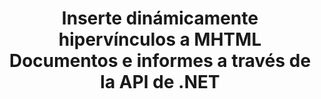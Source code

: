 ---
############################# Static ############################
layout: "auto-gen-gist"
draft: false
path: "es/assembly/net/hyperlink/mhtml/"
otherformats: PDF HTML XPS TIFF TXT XAML EPUB SVG PS PCL XML OTT OXPS MD POT OTP DOC DOCX DOCM DOT DOTX DOTM RTF ODT OTT XLS XLT XLSX XLSM XLTX XLTM XLSB ODS PPT PPTX PPTM PPS PPSX PPSM  POTX POTM ODP EML EMLX MSG 

############################# Head ############################
head_title: ".NET API para insertar dinámicamente hipervínculos en MHTML Documentos"
head_description: "GroupDocs.Assembly .NET API permite a los desarrolladores insertar dinámicamente hipervínculos a correos electrónicos, informes o documentos como PDF DOC, DOCX, RTF, XLSX, CSV, PPTX, EML, MSG y más."

############################# Header ############################
title: "Inserte dinámicamente hipervínculos a MHTML Documentos e informes a través de la API de .NET"
description: "GroupDocs.Assembly .NET API permite a los programadores insertar dinámicamente hipervínculos a informes, correos electrónicos y documentos de Office como PDF DOC, DOCX, RTF, XLSX, CSV, PPT, PPTX, EML, HTML, MSG y más."

######################### Download Button #######################
button:
    enable: true

############################# About ############################
about:
    enable: true
    title: "¿Cómo insertar dinámicamente hipervínculos en informes, correos electrónicos y varios documentos?"
    content: |
       Esta página web explicará cómo los usuarios pueden insertar dinámicamente hipervínculos a su informe, mensaje de correo electrónico y varios tipos de documentos dentro de sus propias aplicaciones .NET. Los hipervínculos son la columna vertebral de la World Wide Web y se pueden utilizar para vincular diferentes páginas, documentos o hacer clic en para saltar a una nueva sección dentro del documento actual. GroupDocs.Assembly .NET es una API muy poderosa que ayuda a los desarrolladores de software a agregar hipervínculos dinámicamente dentro de sus documentos o informes con solo un par de líneas de código. Ha incluido soporte para algunos de los tipos de documentos más populares, como PDF, HTML, correo electrónico de Outlook, Microsoft Office Word, hojas de cálculo de Excel, presentaciones de PowerPoint y muchos más. Admitía varias funciones avanzadas, como Insertar enlaces a la página del documento, Insertar enlaces a celdas, editar hipervínculos, mostrar texto en lugar del hipervínculo, insertar dinámicamente enlaces desde marcadores, insertar hipervínculos a una diapositiva de presentación y muchas más.

############################# content ############################
steps:
    enable: true
    block:
    - title_left: "Inserción de hipervínculos a documentos de procesamiento de texto a través de .NET"
      content_left: |
       GroupDocs.Assembly .NET API brinda soporte completo para insertar y editar hipervínculos dentro de varios tipos de documentos. El siguiente ejemplo de código C# .NET muestra cómo agregar hipervínculos dentro de un documento de Word con facilidad. 

      title_right: "Cómo agregar hipervínculos en un archivo de Word"
      content_right: |
        * Configuración de documentos de origen y destino
        * Establezca la expresión Uri, así como la expresión de texto de visualización
        * Crear una instancia de la clase [DocumentAssembler](https://apireference.groupdocs.com/assembly/net/groupdocs.assembly/documentassembler)
        * Llame al método [AssembleDocument](https://apireference.groupdocs.com/assembly/net/groupdocs.assembly.documentassembler/assembledocument/methods/1) para ensamblar el documento. es compatible
          * Stream para leer un documento de plantilla.
          * Stream para escribir el documento resultante.
          * Opciones adicionales para cargar y guardar documentos.
          * Información sobre objetos de origen de datos.

      gisthash: "f4a8031406d44941d400088b718f7730"
      gistfile: "insert_hyperlinks_to_word_document.cs"

    - title_left: "Insertar dinámicamente hipervínculos en hojas de cálculo a través de .NET"
      content_left: |
       GroupDocs.Assembly .NET API es totalmente compatible con la adición y el procesamiento de hipervínculos dentro de los archivos de hojas de cálculo. Puede editar fácilmente su ubicación o reemplazarla por una nueva. El siguiente código de C# muestra la facilidad con la que los usuarios pueden insertar hipervínculos en sus archivos de hoja de cálculo dentro de sus propias aplicaciones .NET.

      title_right: "Add hipervínculos a documentos de hoja de cálculo"
      content_right: |
        * Configuración de archivos de hoja de cálculo de origen y destino
        * Establezca la expresión Uri, así como la expresión de texto de visualización
        * Crear una instancia de la clase [DocumentAssembler](https://apireference.groupdocs.com/assembly/net/groupdocs.assembly/documentassembler)
        * Llame al método [AssembleDocument](https://apireference.groupdocs.com/assembly/net/groupdocs.assembly.documentassembler/assembledocument/methods/1) para ensamblar el documento. es compatible
          * Stream para leer un documento de plantilla.
          * Stream para escribir el documento resultante.
          * Opciones adicionales para cargar y guardar documentos.
          * Información sobre objetos de origen de datos.

      gisthash: "c2f9cd8bb06f9a7a2c444621ebf82696"
      gistfile: "insert_hyperlinks_in_spreadsheet_documents.cs"

    - title_left: "Agregue hipervínculos a la presentación de PowerPoint a través de la API de .NET"
      content_left: |
       GroupDocs.Assembly para .NET ayuda a los profesionales del software a crear aplicaciones para administrar varios tipos de documentos. El siguiente ejemplo de código demuestra cómo los desarrolladores de software pueden agregar hipervínculos dentro de sus documentos de presentación de PowerPoint. 

      title_right: "Cómo agregar hipervínculos en presentaciones"
      content_right: |
        * Configuración de archivos de presentación de origen y destino
        * Establecer Uri y mostrar expresiones de texto
        * Crear una instancia de la clase [DocumentAssembler](https://apireference.groupdocs.com/assembly/net/groupdocs.assembly/documentassembler)
        * Llame al método [AssembleDocument](https://apireference.groupdocs.com/assembly/net/groupdocs.assembly.documentassembler/assembledocument/methods/1) para ensamblar el documento. es compatible
          * Stream para leer un documento de plantilla.
          * Stream para escribir el documento resultante.
          * Opciones adicionales para cargar y guardar documentos.
          * Información sobre objetos de origen de datos.

      gisthash: "49e1ca9eccc41942372c23c14f98ecef"
      gistfile: "insert_hyperlinks_in_presentation_documents.cs"

    - title_left: ".NET API para insertar hipervínculos en correos electrónicos"
      content_left: |
       GroupDocs.Assembly .NET API permite a los profesionales del software insertar hipervínculos dentro de sus documentos de correo electrónico. El siguiente código .NET demuestra la facilidad con la que los programadores pueden agregar hipervínculos a sus mensajes de correo electrónico y enviarlos a otros usuarios desde sus propias aplicaciones .NET. 

      title_right: "Agregar hipervínculos a documentos de correo electrónico"
      content_right: |
        * Configuración de archivos de hoja de cálculo de origen y destino
        * Establecer Uri y mostrar expresiones de texto
        * Crear una instancia de la clase [DocumentAssembler](https://apireference.groupdocs.com/assembly/net/groupdocs.assembly/documentassembler)
        * Llame al método [AssembleDocument](https://apireference.groupdocs.com/assembly/net/groupdocs.assembly.documentassembler/assembledocument/methods/1) para ensamblar el documento. es compatible
          * Stream para leer un documento de plantilla.
          * Stream para escribir el documento resultante.
          * Opciones adicionales para cargar y guardar documentos.
          * Información sobre objetos de origen de datos.

      gisthash: "8c119b4faa0334179854e164d87d3e7b"
      gistfile: "insert_hyperlinks_in_email_documents.cs"  

    - title_left: "Requisitos del sistema"
      content_left: |
        Las API de GroupDocs.Assembly .NET son compatibles con todas las principales plataformas y sistemas operativos. Para obtener una guía completa de requisitos del sistema, visite [requisitos del sistema](https://docs.groupdocs.com/assembly/net/system-requirements/) Antes de ejecutar el código a continuación, asegúrese de tener los siguientes requisitos previos instalados en su sistema:
         * Sistemas Operativos: Microsoft Windows, Linux, Mac OS
         * Entorno de desarrollo: Visual Studio, Xamarin, MonoDevelop, etc.
         * Marcos: .NET Framework, .NET Standard, .NET Core, Mono
         * Obtenga la última versión de las API GroupDocs.Assembly .NET de [NuGet](https://www.nuget.org/packages/GroupDocs.Assembly/)
        
      title_right: "Por qué usar GroupDocs.Assembly"
      content_right: |
        * Permita a los usuarios crear documentos personalizados a partir de plantillas.
        * No se requiere software adicional para crear y automatizar documentos
        * Capacidad para generar un documento de salida basado en la fuente de datos
        * Insertar dinámicamente el contenido del documento en el informe
        * Adjunte dinámicamente archivos adjuntos de correo electrónico e inserte hipervínculos en informes
        * Eliminación automática de párrafos vacíos
        * Soporte completo para múltiples formatos de datos
        * Soporte de archivos adjuntos de correo electrónico dinámico

demos:
    enable: true
        

more_formats:
    enable: true


back_to_top:
    enable: true
---